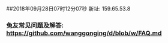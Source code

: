 ##2018年09月28日07时12分07秒 新址: 159.65.53.8
### 兔友常见问题及解答: https://github.com/wanggonging/d/blob/w/FAQ.md
